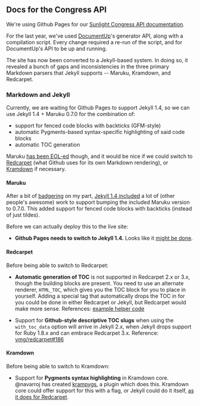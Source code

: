 ## Docs for the Congress API

We're using Github Pages for our [Sunlight Congress API documentation](http://sunlightlabs.github.io/congress/).

For the last year, we've used [DocumentUp](http://documentup.com/)'s generator API, along with a compilation script. Every change required a re-run of the script, and for DocumentUp's API to be up and running.

The site has now been converted to a Jekyll-based system. In doing so, it revealed a bunch of gaps and inconsistencies in the three primary Markdown parsers that Jekyll supports -- Maruku, Kramdown, and Redcarpet.


### Markdown and Jekyll

Currently, we are waiting for Github Pages to support Jekyll 1.4, so we can use Jekyll 1.4 + Maruku 0.7.0 for the combination of:

* support for fenced code blocks with backticks (GFM-style)
* automatic Pygments-based syntax-specific highlighting of said code blocks
* automatic TOC generation

Maruku [has been EOL-ed](http://benhollis.net/blog/2013/10/20/maruku-is-obsolete/) though, and it would be nice if we could switch to [Redcarpet](https://github.com/vmg/redcarpet) (what Github uses for its own Markdown rendering), or [Kramdown](https://github.com/gettalong/kramdown/) if necessary.

#### Maruku

After a bit of [badgering](https://github.com/mojombo/jekyll/pull/1558#issuecomment-29853283) on my part, [Jekyll 1.4 included](http://jekyllrb.com/news/2013/12/07/jekyll-1-4-0-released/) a lot of (other people's awesome) work to support bumping the included Maruku version to 0.7.0. This added support for fenced code blocks with backticks (instead of just tildes).

Before we can actually deploy this to the live site:

* **Github Pages needs to switch to Jekyll 1.4.** Looks like it [might be done](https://github.com/github/pages-gem/commit/2b2e21895ba30015f6143ca34490b0ec873ac457).

#### Redcarpet

Before being able to switch to Redcarpet:

* **Automatic generation of TOC** is not supported in Redcarpet 2.x or 3.x, though the building blocks are present. You need to use an alternate renderer, `HTML_TOC`, which gives you the TOC block for you to place in yourself. Adding a special tag that automatically drops the TOC in for you could be done in either Redcarpet or Jekyll, but Redcarpet would make more sense. References: [example helper code](https://github.com/vmg/redcarpet/pull/186#issuecomment-22783188)

* Support for **Github-style descriptive TOC slugs** when using the `with_toc_data` option will arrive in Jekyll 2.x, when Jekyll drops support for Ruby 1.8.x and can embrace Redcarpet 3.x. Reference: [vmg/redcarpet#186](vmg/redcarpet#186)


#### Kramdown

Before being able to switch to Kramdown:

* Support for **Pygments syntax highlighting** in Kramdown core. @navarroj has created [krampygs](https://github.com/navarroj/krampygs/blob/master/krampygs.rb), a plugin which does this. Kramdown core could offer support for this with a flag, or Jekyll could do it itself, [as it does for Redcarpet](https://github.com/mojombo/jekyll/blob/master/lib/jekyll/converters/markdown/redcarpet_parser.rb#L6-L23).